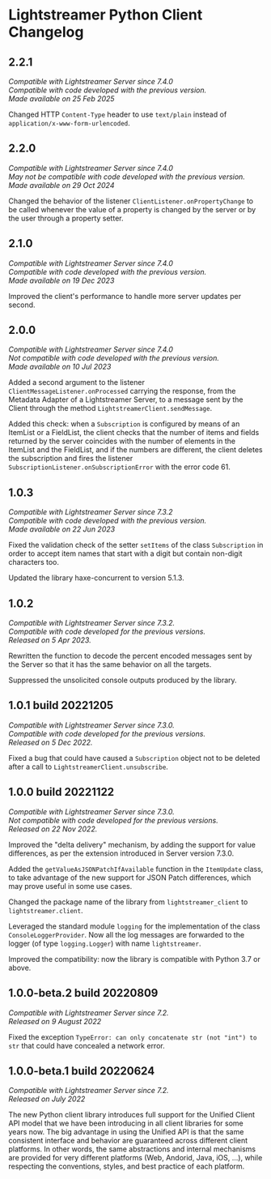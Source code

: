 # Lightstreamer Python Client Changelog

## 2.2.1
*Compatible with Lightstreamer Server since 7.4.0*<br/>
*Compatible with code developed with the previous version.*<br/>
*Made available on 25 Feb 2025*

Changed HTTP `Content-Type` header to use `text/plain` instead of `application/x-www-form-urlencoded`.


## 2.2.0
*Compatible with Lightstreamer Server since 7.4.0*<br/>
*May not be compatible with code developed with the previous version.*<br/>
*Made available on 29 Oct 2024*

Changed the behavior of the listener `ClientListener.onPropertyChange` to be called whenever the value of a property is changed by the server or by the user through a property setter.


## 2.1.0
*Compatible with Lightstreamer Server since 7.4.0*<br/>
*Compatible with code developed with the previous version.*<br/>
*Made available on 19 Dec 2023*

Improved the client's performance to handle more server updates per second.


## 2.0.0
*Compatible with Lightstreamer Server since 7.4.0*<br/>
*Not compatible with code developed with the previous version.*<br/>
*Made available on 10 Jul 2023* 

Added a second argument to the listener `ClientMessageListener.onProcessed` carrying the response, from the Metadata Adapter of a Lightstreamer Server, to a message sent by the Client through the method `LightstreamerClient.sendMessage`.

Added this check: when a `Subscription` is configured by means of an ItemList or a FieldList, the client checks that the number of items and fields returned by the server coincides with the number of elements in the ItemList and the FieldList, and if the numbers are different, the client deletes the subscription and fires the listener `SubscriptionListener.onSubscriptionError` with the error code 61.


## 1.0.3
*Compatible with Lightstreamer Server since 7.3.2*<br/>
*Compatible with code developed with the previous version.*<br/>
*Made available on 22 Jun 2023* 

Fixed the validation check of the setter `setItems` of the class `Subscription` in order to accept item names that start with a digit but contain non-digit characters too.

Updated the library haxe-concurrent to version 5.1.3.


## 1.0.2
_Compatible with Lightstreamer Server since 7.3.2._<br>
_Compatible with code developed for the previous versions._<br>
_Released on 5 Apr 2023._

Rewritten the function to decode the percent encoded messages sent by the Server so that it has the same behavior on all the targets.

Suppressed the unsolicited console outputs produced by the library.


## 1.0.1 build 20221205
_Compatible with Lightstreamer Server since 7.3.0._<br>
_Compatible with code developed for the previous versions._<br>
_Released on 5 Dec 2022._

<!-- 2022/12/05 -->
Fixed a bug that could have caused a `Subscription` object not to be deleted after a call to `LightstreamerClient.unsubscribe`.


## 1.0.0 build 20221122
_Compatible with Lightstreamer Server since 7.3.0._<br>
_Not compatible with code developed for the previous versions._<br>
_Released on 22 Nov 2022._

Improved the "delta delivery" mechanism, by adding the support for value differences, as per the extension introduced in Server version 7.3.0.

Added the `getValueAsJSONPatchIfAvailable` function in the `ItemUpdate` class, to take advantage of the new support for JSON Patch differences, which may prove useful in some use cases.

Changed the package name of the library from `lightstreamer_client` to `lightstreamer.client`.

Leveraged the standard module `logging` for the implementation of the class `ConsoleLoggerProvider`. Now all the log messages are forwarded to the logger (of type `logging.Logger`) with name `lightstreamer`.

Improved the compatibility: now the library is compatible with Python 3.7 or above.


## 1.0.0-beta.2 build 20220809

_Compatible with Lightstreamer Server since 7.2._<br>
_Released on 9 August 2022_

Fixed the exception `TypeError: can only concatenate str (not "int") to str` that could have concealed a network error.


## 1.0.0-beta.1 build 20220624

_Compatible with Lightstreamer Server since 7.2._<br>
_Released on July 2022_

The new Python client library introduces full support for the Unified Client API model that we have been introducing in all client libraries for some years now. The big advantage in using the Unified API is that the same consistent interface and behavior are guaranteed across different client platforms. In other words, the same abstractions and internal mechanisms are provided for very different platforms (Web, Andorid, Java, iOS, ...), while respecting the conventions, styles, and best practice of each platform.
